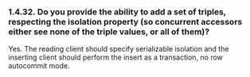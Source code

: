 <div id="virtuosofaq32" class="section">

<div class="titlepage">

<div>

<div>

### 1.4.32. Do you provide the ability to add a set of triples, respecting the isolation property (so concurrent accessors either see none of the triple values, or all of them)?

</div>

</div>

</div>

Yes. The reading client should specify serializable isolation and the
inserting client should perform the insert as a transaction, no row
autocommit mode.

</div>
